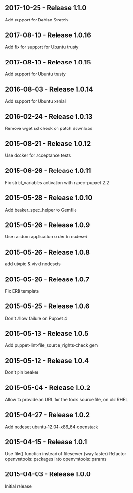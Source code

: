 ## 2017-10-25 - Release 1.1.0

Add support for Debian Stretch

## 2017-08-10 - Release 1.0.16

Add fix for support for Ubuntu trusty

## 2017-08-10 - Release 1.0.15

Add support for Ubuntu trusty

## 2016-08-03 - Release 1.0.14

Add support for Ubuntu xenial

## 2016-02-24 - Release 1.0.13

Remove wget ssl check on patch download

## 2015-08-21 - Release 1.0.12

Use docker for acceptance tests

## 2015-06-26 - Release 1.0.11

Fix strict_variables activation with rspec-puppet 2.2

## 2015-05-28 - Release 1.0.10

Add beaker_spec_helper to Gemfile

## 2015-05-26 - Release 1.0.9

Use random application order in nodeset

## 2015-05-26 - Release 1.0.8

add utopic & vivid nodesets

## 2015-05-26 - Release 1.0.7

Fix ERB template

## 2015-05-25 - Release 1.0.6

Don't allow failure on Puppet 4

## 2015-05-13 - Release 1.0.5

Add puppet-lint-file_source_rights-check gem

## 2015-05-12 - Release 1.0.4

Don't pin beaker

## 2015-05-04 - Release 1.0.2

Allow to provide an URL for the tools source file, on old RHEL

## 2015-04-27 - Release 1.0.2

Add nodeset ubuntu-12.04-x86_64-openstack

## 2015-04-15 - Release 1.0.1

Use file() function instead of fileserver (way faster)
Refactor openvmtools::packages into openvmtools::params

## 2015-04-03 - Release 1.0.0

Initial release
